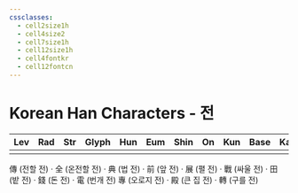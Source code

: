 ```yaml
---
cssclasses:
  - cell2size1h
  - cell4size2
  - cell7size1h
  - cell12size1h
  - cell4fontkr
  - cell12fontcn
---
```


# Korean Han Characters - 전

| Lev | Rad | Str | Glyph | Hun | Eum | Shin | On  | Kun | Base | Kana | Simp | Man | Can | Viet |
| :-: | :-: | :-: | :---: | :-: | :-: | :--: | :-: | :-: | :--: | :--: | :--: | :-: | :-: | :--: |
|     |     |     |       |     |     |      |     |     |      |      |      |     |     |      |
傳 (전할 전) · 全 (온전할 전) · 典 (법 전) · 前 (앞 전) · 展 (펼 전) · 戰 (싸울 전) · 田 (밭 전) · 錢 (돈 전) · 電 (번개 전)
專 (오로지 전) · 殿 (큰 집 전) · 轉 (구를 전)